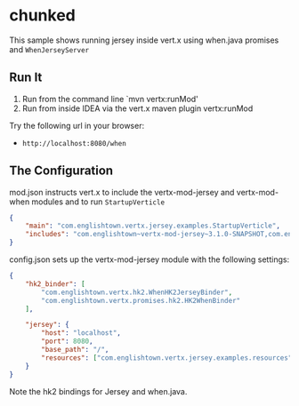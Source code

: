 # chunked

This sample shows running jersey inside vert.x using when.java promises and `WhenJerseyServer`

## Run It

1. Run from the command line `mvn vertx:runMod'
2. Run from inside IDEA via the vert.x maven plugin vertx:runMod


Try the following url in your browser:
* `http://localhost:8080/when`


## The Configuration

mod.json instructs vert.x to include the vertx-mod-jersey and vertx-mod-when modules and to run `StartupVerticle`
```json
{
    "main": "com.englishtown.vertx.jersey.examples.StartupVerticle",
    "includes": "com.englishtown~vertx-mod-jersey~3.1.0-SNAPSHOT,com.englishtown~vertx-mod-when~3.0.0"
}
```

config.json sets up the vertx-mod-jersey module with the following settings:
```json
{
    "hk2_binder": [
        "com.englishtown.vertx.hk2.WhenHK2JerseyBinder",
        "com.englishtown.vertx.promises.hk2.HK2WhenBinder"
    ],

    "jersey": {
        "host": "localhost",
        "port": 8080,
        "base_path": "/",
        "resources": ["com.englishtown.vertx.jersey.examples.resources"]
    }
}
```

Note the hk2 bindings for Jersey and when.java.
